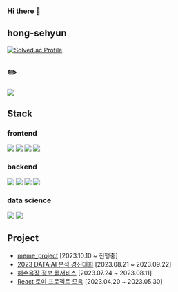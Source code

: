 ### Hi there 👋

<!--
**hong-sehyun/hong-sehyun** is a ✨ _special_ ✨ repository because its `README.md` (this file) appears on your GitHub profile.

Here are some ideas to get you started:

- 🔭 I’m currently working on ...
- 🌱 I’m currently learning ...
- 👯 I’m looking to collaborate on ...
- 🤔 I’m looking for help with ...
- 💬 Ask me about ...
- 📫 How to reach me: ...
- 😄 Pronouns: ...
- ⚡ Fun fact: ...
-->

<!-- <a href="tistory.com"><img src="https://img.shields.io/badge/<LABEL>-<Blog>-<COLOR>"/></a> -->
<!-- <img src="https://img.shields.io/badge/이름-색상코드?style=flat-square&logo=로고명&logoColor=로고색"/> -->

## hong-sehyun
[![Solved.ac Profile](http://mazassumnida.wtf/api/v2/generate_badge?boj=sese0733)](https://solved.ac/seses0733/)
<div>
<p/>
<!-- <a href="https://naver.com"><img src="https://img.shields.io/badge/Naver-03C75A?style=flat-square&logo=Naver&logoColor=white"/></a>
<a href="https://tistory.com"><img src="https://img.shields.io/badge/Tistory-000000?style=flat-square&logo=Tistory&logoColor=white"/></a> -->

  
</div>

## ✏️
<a href="https://bitter-crane-65f.notion.site/K-e92b55d2ff8e456aad42df11d3f1b9ea?pvs=4"><img src="https://img.shields.io/badge/Notion-000000?style=flat-square&logo=Notion&logoColor=white"/></a>

## Stack

### frontend
<div>
  <img src="https://img.shields.io/badge/React-61DAFB?style=flat-square&logo=React&logoColor=black"/>
  <img src="https://img.shields.io/badge/JavaScript-F7DF1E?style=flat-square&logo=JavaScript&logoColor=black"/>
  <img src="https://img.shields.io/badge/HTML5-E34F26?style=flat-square&logo=html5&logoColor=white"/>
  <img src="https://img.shields.io/badge/CSS3-1572B6?style=flat-square&logo=css3&logoColor=white"/>
</div>

### backend
<div>
  <!-- <img src="https://img.shields.io/badge/Firebase-FFCA28?style=flat-square&logo=Firebase&logoColor=black"/> -->
  <img src="https://img.shields.io/badge/Java-007396?style=flat-square&logo=Java&logoColor=white"/>
  <img src="https://img.shields.io/badge/MySQL-4479A1?style=flat-square&logo=MySQL&logoColor=white"/>
  <img src="https://img.shields.io/badge/Spring-6DB33F?style=flat-square&logo=Spring&logoColor=white"/>
  <img src="https://img.shields.io/badge/Python-3776AB?style=flat-square&logo=Python&logoColor=white"/>
</div>


### data science
<div>
  <img src="https://img.shields.io/badge/R-276DC3?style=flat-square&logo=R&logoColor=white"/>
  <img src="https://img.shields.io/badge/TensorFlow-FF6F00?style=flat-square&logo=TensorFlow&logoColor=white"/>
</div>


## Project
<ul>
  <li>
      <a href="https://github.com/hong-sehyun/meme_front_project">meme_project</a> [2023.10.10 ~ 진행중]
   </li>
   <li>
      <a href="https://github.com/hong-sehyun/WaterLevel_SOS">2023 DATA·AI 분석 경진대회</a> [2023.08.21 ~ 2023.09.22]
   </li>
   <li>
      <a href="https://github.com/hong-sehyun/BeachInfo">해수욕장 정보 웹서비스</a> [2023.07.24 ~ 2023.08.11]     
   </li>
   <li>
      <a href="https://github.com/hong-sehyun/React">React 토이 프로젝트 모음</a> [2023.04.20 ~ 2023.05.30]     
   </li>
</ul>
